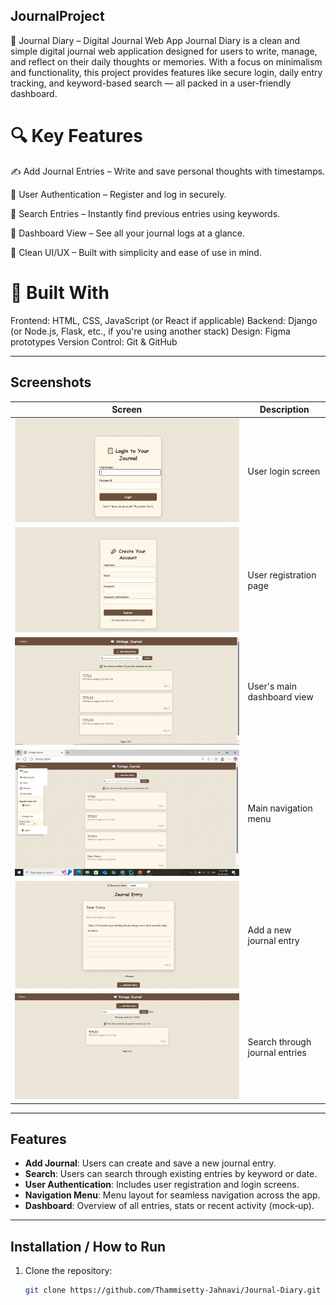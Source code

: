 ## JournalProject
📝 Journal Diary – Digital Journal Web App
Journal Diary is a clean and simple digital journal web application designed for users to write, manage, and reflect on their daily thoughts or memories. With a focus on minimalism and functionality, this project provides features like secure login, daily entry tracking, and keyword-based search — all packed in a user-friendly dashboard.

# 🔍 Key Features
✍️ Add Journal Entries – Write and save personal thoughts with timestamps.

🔐 User Authentication – Register and log in securely.

🧠 Search Entries – Instantly find previous entries using keywords.

📅 Dashboard View – See all your journal logs at a glance.

📲 Clean UI/UX – Built with simplicity and ease of use in mind.

# 📌 Built With
Frontend: HTML, CSS, JavaScript (or React if applicable)
Backend: Django (or Node.js, Flask, etc., if you're using another stack)
Design: Figma prototypes
Version Control: Git & GitHub

---
## Screenshots
| Screen | Description |
|--------|-------------|
| ![Login](Screenshots/login.JPG)             | User login screen |
| ![Register](Screenshots/register.JPG)       | User registration page |
| ![Dashboard](Screenshots/dashboard.JPG)     | User's main dashboard view |
| ![Menu](Screenshots/menu.png)               | Main navigation menu |
| ![Add Journal](Screenshots/addjournal.JPG) | Add a new journal entry |
| ![Search](Screenshots/search.JPG)           | Search through journal entries |

---

## Features

- **Add Journal**: Users can create and save a new journal entry.  
- **Search**: Users can search through existing entries by keyword or date.  
- **User Authentication**: Includes user registration and login screens.  
- **Navigation Menu**: Menu layout for seamless navigation across the app.  
- **Dashboard**: Overview of all entries, stats or recent activity (mock‑up).

---

## Installation / How to Run

1. Clone the repository:  
   ```bash
   git clone https://github.com/Thammisetty-Jahnavi/Journal-Diary.git
     

